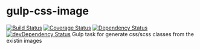 gulp-css-image
==============
[![Build Status](https://travis-ci.org/lexich/gulp-css-image.svg)](https://travis-ci.org/lexich/gulp-css-image)
[![Coverage Status](https://coveralls.io/repos/lexich/gulp-css-image/badge.png)](https://coveralls.io/r/lexich/gulp-css-image)
[![Dependency Status](https://david-dm.org/lexich/gulp-css-image.svg)](https://david-dm.org/lexich/gulp-css-image)
[![devDependency Status](https://david-dm.org/lexich/gulp-css-image/dev-status.svg)](https://david-dm.org/lexich/gulp-css-image#info=devDependencies)
Gulp task for generate css/scss classes from the existin images
